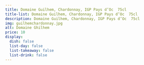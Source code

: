 ```yaml
---
title: Domaine Guilhem, Chardonnay, IGP Pays d’Oc  75cl
title-list: Domaine Guilhem, Chardonnay, IGP Pays d’Oc  75cl
description: Domaine Guilhem, Chardonnay, IGP Pays d’Oc  75cl
img: guilhemchardonnay.jpg
alt: Domaine Ghilhem
price: 10
display:
  dish: false
  list-day: false
  list-takeaway: false
  list-drink: false
---
```


